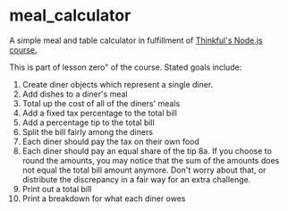 # meal_calculator
A simple meal and table calculator in fulfillment of [Thinkful's Node.js course.](https://www.thinkful.com/courses/learn-nodejs-online/)

This is part of lesson zero" of the course. Stated goals include:

1. Create diner objects which represent a single diner.
2. Add dishes to a diner's meal
3. Total up the cost of all of the diners' meals
4. Add a fixed tax percentage to the total bill
5. Add a percentage tip to the total bill
6. Split the bill fairly among the diners
7. Each diner should pay the tax on their own food
8. Each diner should pay an equal share of the tip
8a. If you choose to round the amounts, you may notice that the sum of the amounts does not equal the total bill amount anymore. Don't worry about that, or distribute the discrepancy in a fair way for an extra challenge.
9. Print out a total bill
10. Print a breakdown for what each diner owes
